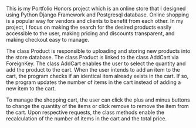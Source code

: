 This is my Portfolio Honors project which is an online store that I designed using Python Django Framework and Postgresql database. Online shopping is a popular way for vendors and clients to benefit from each other. In my project, I focus on making the search for the desired products easily accessible to the user, making pricing and discounts transparent, and making checkout easy to manage.

The class Product is responsible to uploading and storing new products into the store database. The class Product is linked to the class AddCart via ForeignKey. The class AddCart enables the user to select the quantity and add the product to the cart. When the user intends to add an item to the cart, the program checks if an identical item already exists in the cart. If so, the program updates the number of items in the cart instead of adding a new item to the cart. 

To manage the shopping cart, the user can click the plus and minus buttons to change the quantity of the items or click remove to remove the item from the cart. Upon respective requests, the class methods enable the recalculation of the number of items in the cart and the total price. 



